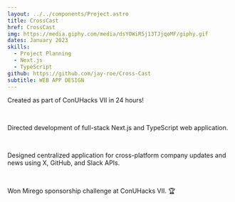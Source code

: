 ```yaml
---
layout: ../../components/Project.astro
title: CrossCast
href: CrossCast
img: https://media.giphy.com/media/dsYOWiR5j13TJjqoMF/giphy.gif
dates: January 2023
skills:
  - Project Planning
  - Next.js
  - TypeScript
github: https://github.com/jay-roe/Cross-Cast
subtitle: WEB APP DESIGN
---
```

Created as part of ConUHacks VII in 24 hours!

<br />

Directed development of full-stack Next.js and TypeScript
web application.

<br />

Designed centralized application for cross-platform
company updates and news using X, GitHub, and Slack APIs.

<br />

Won Mirego sponsorship challenge at ConUHacks VII. 🏆

